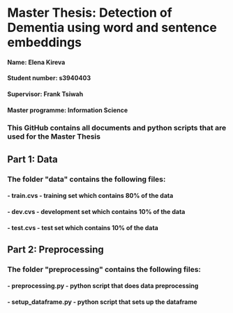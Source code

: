 # Master Thesis: Detection of Dementia using word and sentence embeddings 
#### Name: Elena Kireva
#### Student number: s3940403
#### Supervisor: Frank Tsiwah
#### Master programme: Information Science

### This GitHub contains all documents and python scripts that are used for the Master Thesis

## Part 1: Data
### The folder "data" contains the following files:
#### - train.cvs - training set which contains 80% of the data
#### - dev.cvs - development set which contains 10% of the data 
#### - test.cvs - test set which contains 10% of the data 

## Part 2: Preprocessing
### The folder "preprocessing" contains the following files:
#### - preprocessing.py - python script that does data preprocessing
#### - setup_dataframe.py - python script that sets up the dataframe

